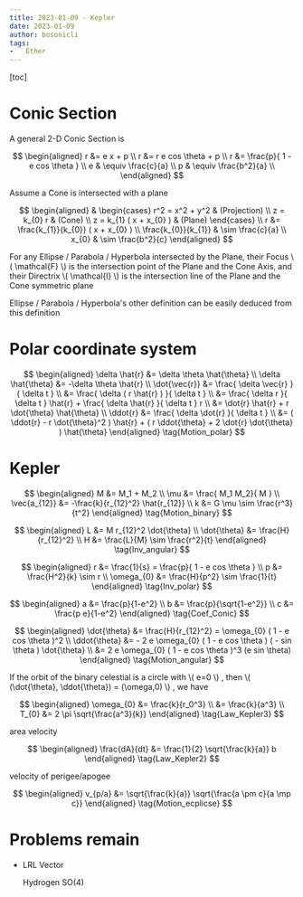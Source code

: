 ```yaml
---
title: 2023-01-09 - Kepler
date: 2023-01-09
author: bosonicli
tags:
-   Ether
---
```


[toc]

# Conic Section

A general 2-D Conic Section is

$$
\begin{aligned}
	r &= e x + p	\\
	r &= r e cos \theta + p	\\
	r &= \frac{p}{ 1 - e cos \theta }	\\
	e & \equiv \frac{c}{a}	\\
	p & \equiv \frac{b^2}{a}	\\
\end{aligned}
$$

Assume a Cone is intersected with a plane

$$
\begin{aligned}
	&
	\begin{cases}
		r^2 = x^2 + y^2 & (Projection)	\\
		z = k_{0} r & (Cone)	\\
		z = k_{1} ( x + x_{0} ) & (Plane)
	\end{cases}	\\
	r &= \frac{k_{1}}{k_{0}} ( x + x_{0} )	\\
	\frac{k_{0}}{k_{1}} & \sim \frac{c}{a}	\\
	x_{0} & \sim \frac{b^2}{c}
\end{aligned}
$$

For any Ellipse / Parabola / Hyperbola intersected by the Plane, their Focus \\( \mathcal{F} \\) is the intersection point of the Plane and the Cone Axis, and their Directrix \\( \mathcal{l} \\) is the intersection line of the Plane and the Cone symmetric plane

Ellipse / Parabola / Hyperbola's other definition can be easily deduced from this definition

# Polar coordinate system

$$
\begin{aligned}
	\delta \hat{r} &= \delta \theta \hat{\theta}	\\
	\delta \hat{\theta} &= -\delta \theta \hat{r}	\\
	\dot{\vec{r}} &= \frac{ \delta \vec{r} }{ \delta t }	\\
	&= \frac{ \delta ( r \hat{r} ) }{ \delta t }	\\
	&= \frac{ \delta r }{ \delta t } \hat{r} + \frac{ \delta \hat{r} }{ \delta t } r	\\
	&= \dot{r} \hat{r} + r \dot{\theta} \hat{\theta}	\\
	\ddot{r} &= \frac{ \delta \dot{r} }{ \delta t }	\\
	&= ( \ddot{r} - r \dot{\theta}^2 ) \hat{r} + ( r \ddot{\theta} + 2 \dot{r} \dot{\theta} ) \hat{\theta}
\end{aligned}
\tag{Motion_polar}
$$

# Kepler

$$
\begin{aligned}
	M &= M_1 + M_2	\\
	\mu &= \frac{ M_1 M_2}{ M }	\\
	\vec{a_{12}} &= -\frac{k}{r_{12}^2} \hat{r_{12}}	\\
	k &= G \mu \sim \frac{r^3}{t^2}
\end{aligned}
\tag{Motion_binary}
$$

$$
\begin{aligned}
	L &= M r_{12}^2 \dot{\theta}	\\
	\dot{\theta} &= \frac{H}{r_{12}^2}	\\
	H &= \frac{L}{M} \sim \frac{r^2}{t}
\end{aligned}
\tag{Inv_angular}
$$

$$
\begin{aligned}
	r &= \frac{1}{s} = \frac{p}{ 1 - e cos \theta }	\\
	p &= \frac{H^2}{k} \sim r	\\
	\omega_{0} &= \frac{H}{p^2} \sim \frac{1}{t}
\end{aligned}
\tag{Inv_polar}
$$

$$
\begin{aligned}
	a &= \frac{p}{1-e^2}	\\
	b &= \frac{p}{\sqrt{1-e^2}}	\\
	c &= \frac{p e}{1-e^2}
\end{aligned}
\tag{Coef_Conic}
$$

$$
\begin{aligned}
	\dot{\theta} &= \frac{H}{r_{12}^2} = \omega_{0} ( 1 - e cos \theta )^2	\\
	\ddot{\theta} &= - 2 e \omega_{0} ( 1 - e cos \theta ) ( - sin \theta ) \dot{\theta}	\\
	&= 2 e \omega_{0} ( 1 - e cos \theta )^3 (e sin \theta)
\end{aligned}
\tag{Motion_angular}
$$

If the orbit of the binary celestial is a circle with \\( e=0 \\) , then \\( (\dot{\theta}, \ddot{\theta}) = (\omega,0) \\) , we have

$$
\begin{aligned}
	\omega_{0} &= \frac{k}{r_0^3}	\\
	&= \frac{k}{a^3}	\\
	T_{0} &= 2 \pi \sqrt{\frac{a^3}{k}}
\end{aligned}
\tag{Law_Kepler3}
$$

area velocity

$$
\begin{aligned}
	\frac{dA}{dt} &= \frac{1}{2} \sqrt{\frac{k}{a}} b
\end{aligned}
\tag{Law_Kepler2}
$$

velocity of perigee/apogee

$$
\begin{aligned}
	v_{p/a} &= \sqrt{\frac{k}{a}} \sqrt{\frac{a \pm c}{a \mp c}}
\end{aligned}
\tag{Motion_ecplicse}
$$

# Problems remain

+	LRL Vector

	Hydrogen SO(4)
